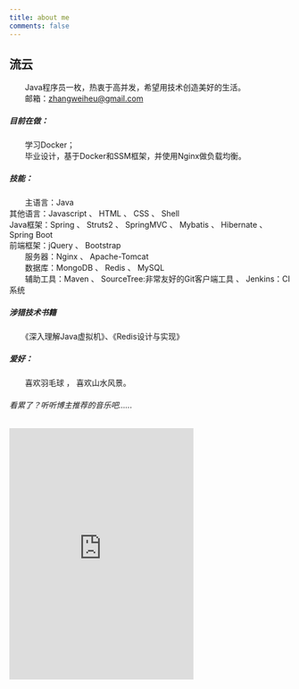 ```yaml
---
title: about me
comments: false
---
```

##  流云  

　　Java程序员一枚，热衷于高并发，希望用技术创造美好的生活。  
　　邮箱：zhangweiheu@gmail.com

    
#####  目前在做： 
 
　　学习Docker；  
　　毕业设计，基于Docker和SSM框架，并使用Nginx做负载均衡。
   
##### 技能：  

　　主语言：Java  
   其他语言：Javascript 、 HTML 、 CSS  、 Shell  
   Java框架：Spring 、 Struts2 、 SpringMVC 、 Mybatis 、 Hibernate 、 Spring Boot  
   前端框架：jQuery 、 Bootstrap  
　　服务器：Nginx 、 Apache-Tomcat  
　　数据库：MongoDB 、 Redis 、 MySQL  
　　辅助工具：Maven 、 SourceTree:非常友好的Git客户端工具 、 Jenkins：CI系统   

#####  涉猎技术书籍  
    
　　《深入理解Java虚拟机》、《Redis设计与实现》
    
##### 爱好：  
　　喜欢羽毛球 ， 喜欢山水风景。


###### 看累了？听听博主推荐的音乐吧......
<iframe frameborder="no" border="0" marginwidth="0" marginheight="0" width=330 height=450 src="http://music.163.com/outchain/player?type=0&id=387211935&auto=1&height=430"></iframe>